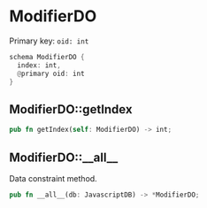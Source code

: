 # ModifierDO

Primary key: `oid: int`

```rust
schema ModifierDO {
  index: int,
  @primary oid: int
}
```
## ModifierDO::getIndex

```rust
pub fn getIndex(self: ModifierDO) -> int;
```
## ModifierDO::\_\_all\_\_

Data constraint method.

```rust
pub fn __all__(db: JavascriptDB) -> *ModifierDO;
```
